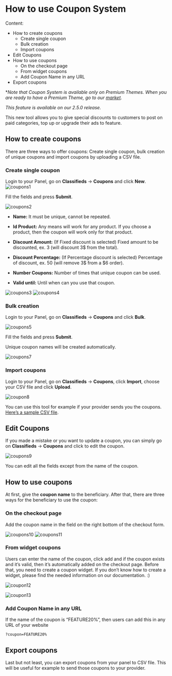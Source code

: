 # How to use Coupon System
Content:
-   How to create coupons
    -   Create single coupon
    -   Bulk creation
    -   Import coupons
-   Edit Coupons
-   How to use coupons
    -   On the checkout page
    -   From widget coupons
    -   Add Coupon Name in any URL
-   Export coupons

**Note that Coupon System is available only on Premium Themes. When you are ready to have a Premium Theme, go to our  [market](https://selfhosted.yclas.com/).*

*This feature is available on our 2.5.0 release.*

This new tool allows you to give special discounts to customers to post on paid categories, top up or upgrade their ads to feature.

## How to create coupons

There are three ways to offer coupons: Create single coupon, bulk creation of unique coupons and import coupons by uploading a CSV file.

### Create single coupon

Login to your Panel, go on  **Classifieds**  ->  **Coupons**  and click  **New**.
![coupons1](https://user-images.githubusercontent.com/55290441/80603248-d5eb7100-8a38-11ea-82e2-d71d8ade80ad.png)


Fill the fields and press  **Submit**.

![coupons2](https://user-images.githubusercontent.com/55290441/80603249-d6840780-8a38-11ea-9800-e25af3934b54.png)


-   **Name:**  It must be unique, cannot be repeated.
-   **Id Product:**  Any means will work for any product. If you choose a product, then the coupon will work only for that product.
-   **Discount Amount:**  (If Fixed discount is selected) Fixed amount to be discounted, ex. 3 (will discount 3$ from the total).
-   **Discount Percentage:**  (If Percentage discount is selected) Percentage of discount, ex. 50 (will remove 3$ from a $6 order).
-   **Number Coupons:**  Number of times that unique coupon can be used.

-   **Valid until:**  Until when can you use that coupon.

![coupons3](https://user-images.githubusercontent.com/55290441/80603252-d71c9e00-8a38-11ea-8902-b46ac219162b.png)
![coupons4](https://user-images.githubusercontent.com/55290441/80603254-d71c9e00-8a38-11ea-9ef5-5ac5eebcea3b.png)



### Bulk creation

Login to your Panel, go on  **Classifieds**  ->  **Coupons**  and click  **Bulk**.

![coupons5](https://user-images.githubusercontent.com/55290441/80603255-d71c9e00-8a38-11ea-99b2-d5c1af611f68.png)


Fill the fields and press  **Submit**.



Unique coupon names will be created automatically.

![coupons7](https://user-images.githubusercontent.com/55290441/80603257-d7b53480-8a38-11ea-967f-a94134186c11.png)


### Import coupons

Login to your Panel, go on  **Classifieds**  ->  **Coupons**, click  **Import**, choose your CSV file and click  **Upload**.

![coupon8](https://user-images.githubusercontent.com/55290441/80603323-eb609b00-8a38-11ea-953d-05415bf4a713.png)


You can use this tool for example if your provider sends you the coupons.  [Here’s a sample CSV file](https://cdn.rawgit.com/yclas/yclas/master/install/samples/import/coupons.csv).

## Edit Coupons

If you made a mistake or you want to update a coupon, you can simply go on  **Classifieds**  ->  **Coupons**  and click to edit the coupon.

![coupons9](https://user-images.githubusercontent.com/55290441/80603259-d84dcb00-8a38-11ea-81bf-16bd3748acfc.png)

You can edit all the fields except from the name of the coupon.

## How to use coupons

At first, give the  **coupon name**  to the beneficiary. After that, there are three ways for the beneficiary to use the coupon:

### On the checkout page

Add the coupon name in the field on the right bottom of the checkout form.

![coupons10](https://user-images.githubusercontent.com/55290441/80603244-d552da80-8a38-11ea-9989-abb227c90a35.png)
![coupons11](https://user-images.githubusercontent.com/55290441/80603246-d5eb7100-8a38-11ea-92d2-59fc810ab711.png)


### From widget coupons

Users can enter the name of the coupon, click add and if the coupon exists and it’s valid, then it’s automatically added on the checkout page. Before that, you need to create a coupon widget. If you don’t know how to create a widget, please find the needed information on our documentation. :)

![coupon12](https://user-images.githubusercontent.com/55290441/80603335-f0254f00-8a38-11ea-81da-40087cc2f611.png)

![coupon13](https://user-images.githubusercontent.com/55290441/80628862-ad746e80-8a5a-11ea-9b0d-fdfe39854a04.png)
### Add Coupon Name in any URL

If the name of the coupon is “FEATURE20%”, then users can add this in any URL of your website

```
?coupon=FEATURE20%

```

## Export coupons

Last but not least, you can export coupons from your panel to CSV file. This will be useful for example to send those coupons to your provider.


